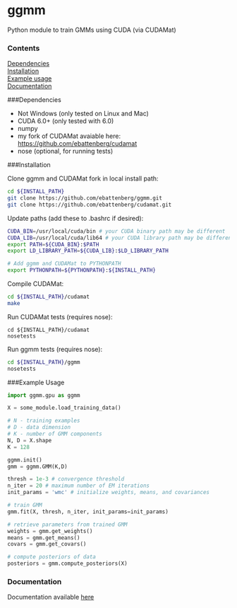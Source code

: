 ggmm
====

Python module to train GMMs using CUDA (via CUDAMat)

### Contents
[Dependencies](#dependencies)  
[Installation](#installation)  
[Example usage](#example-usage)  
[Documentation](#documentation)  

###Dependencies

* Not Windows (only tested on Linux and Mac)
* CUDA 6.0+ (only tested with 6.0)
* numpy
* my fork of CUDAMat avaiable here: https://github.com/ebattenberg/cudamat
* nose (optional, for running tests)

###Installation

Clone ggmm and CUDAMat fork in local install path:
```bash
cd ${INSTALL_PATH}
git clone https://github.com/ebattenberg/ggmm.git
git clone https://github.com/ebattenberg/cudamat.git
```
Update paths (add these to .bashrc if desired):
```bash
CUDA_BIN=/usr/local/cuda/bin # your CUDA binary path may be different
CUDA_LIB=/usr/local/cuda/lib64 # your CUDA library path may be different
export PATH=${CUDA_BIN}:$PATH
export LD_LIBRARY_PATH=${CUDA_LIB}:$LD_LIBRARY_PATH

# Add ggmm and CUDAMat to PYTHONPATH
export PYTHONPATH=${PYTHONPATH}:${INSTALL_PATH}
```
Compile CUDAMat:
```bash
cd ${INSTALL_PATH}/cudamat
make
```
Run CUDAMat tests (requires nose):
```
cd ${INSTALL_PATH}/cudamat
nosetests
```
Run ggmm tests (requires nose):
```bash
cd ${INSTALL_PATH}/ggmm
nosetests
```

###Example Usage

```python
import ggmm.gpu as ggmm

X = some_module.load_training_data()

# N - training examples
# D - data dimension
# K - number of GMM components
N, D = X.shape 
K = 128

ggmm.init()
gmm = ggmm.GMM(K,D)

thresh = 1e-3 # convergence threshold
n_iter = 20 # maximum number of EM iterations
init_params = 'wmc' # initialize weights, means, and covariances

# train GMM
gmm.fit(X, thresh, n_iter, init_params=init_params)

# retrieve parameters from trained GMM
weights = gmm.get_weights()
means = gmm.get_means()
covars = gmm.get_covars()

# compute posteriors of data
posteriors = gmm.compute_posteriors(X)
```

### Documentation
Documentation available [here](http://ebattenberg.github.io/ggmm)
